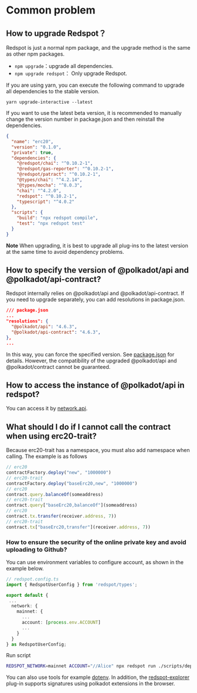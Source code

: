 # Common problem 

## **How to upgrade Redspot？**

Redspot is just a normal npm package, and the upgrade method is the same as other npm packages.

* `npm upgrade`：upgrade all dependencies.
* `npm upgrade redspot`： Only upgrade Redspot.

If you are using yarn, you can execute the following command to upgrade all dependencies to the stable version.

`yarn upgrade-interactive --latest`

If you want to use the latest beta version, it is recommended to manually change the version number in package.json and then reinstall the dependencies.

```json
{
  "name": "erc20",
  "version": "0.1.0",
  "private": true,
  "dependencies": {
    "@redspot/chai": "^0.10.2-1",
    "@redspot/gas-reporter": "^0.10.2-1",
    "@redspot/patract": "^0.10.2-1",
    "@types/chai": "^4.2.14",
    "@types/mocha": "^8.0.3",
    "chai": "^4.2.0",
    "redspot": "^0.10.2-1",
    "typescript": "^4.0.2"
  },
  "scripts": {
    "build": "npx redspot compile",
    "test": "npx redspot test"
  }
}
```

**Note** When upgrading, it is best to upgrade all plug-ins to the latest version at the same time to avoid dependency problems.

## **How to specify the version of @polkadot/api and @polkadot/api-contract?**

Redspot internally relies on @polkadot/api and @polkadot/api-contract. If you need to upgrade separately, you can add resolutions in package.json.

```json
/// package.json
...
"resolutions": {
  "@polkadot/api": "4.6.3",
  "@polkadot/api-contract": "4.6.3",
},
...
```

In this way, you can force the specified version. See [package.json](https://classic.yarnpkg.com/en/docs/package-json/#toc-resolutions) for details. However, the compatibility of the upgraded @polkadot/api and @polkadot/contract cannot be guaranteed.

## **How to access the instance of @polkadot/api in redspot?**

You can access it by [network.api](https://patractlabs.github.io/substrate-contracts-book/redspot/runtime-environment.html#network).

## **What should I do if I cannot call the contract when using erc20-trait?**

Because erc20-trait has a namespace, you must also add namespace when calling. The example is as follows

```typescript
// erc20
contractFactory.deploy("new", "1000000")
// erc20-trait
contractFactory.deploy("baseErc20,new", "1000000")
// erc20
contract.query.balanceOf(someaddress)
// erc20-trait
contract.query["baseErc20,balanceOf"](someaddress)
// erc20
contract.tx.transfer(receiver.address, 7))
// erc20-trait
contract.tx["baseErc20,transfer"](receiver.address, 7))
```

### **How to ensure the security of the online private key and avoid uploading to Github?**

You can use environment variables to configure account, as shown in the example below.

```typescript
// redspot.config.ts
import { RedspotUserConfig } from 'redspot/types';

export default {
 ...
  network: {
    mainnet: {
      ...
      account: [process.env.ACCOUNT]
      ...
    }
  }
} as RedspotUserConfig;
```

Run script

```bash
REDSPOT_NETWORK=mainnet ACCOUNT="//Alice" npx redspot run ./scripts/deploy.ts
```

You can also use tools for example [dotenv](https://github.com/motdotla/dotenv). In addition, the [redspot-explorer](https://patractlabs.github.io/substrate-contracts-book/redspot/plugin/redspot-explorer.html) plug-in supports signatures using polkadot extensions in the browser.



